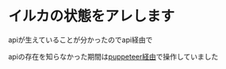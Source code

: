 # イルカの状態をアレします

apiが生えていることが分かったのでapi経由で

apiの存在を知らなかった期間は[puppeteer経由](https://github.com/tamanishi/irucaState.git "puppeteer経由")で操作していました

